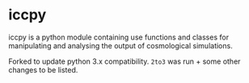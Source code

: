 iccpy
=====

iccpy is a python module containing use functions and classes for manipulating and analysing the output of cosmological simulations.

Forked to update python 3.x compatibility. `2to3` was run + some other changes to be listed.

